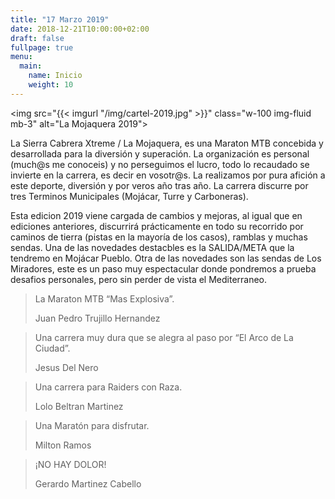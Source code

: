 ```yaml
---
title: "17 Marzo 2019"
date: 2018-12-21T10:00:00+02:00
draft: false
fullpage: true
menu:
  main:
    name: Inicio
    weight: 10
---
```


<img src="{{< imgurl "/img/cartel-2019.jpg" >}}" class="w-100 img-fluid mb-3" alt="La Mojaquera 2019">

<main class="container">
    <p class="mb-3">
        La Sierra Cabrera Xtreme / La Mojaquera, es una Maraton MTB concebida y desarrollada para la diversión
        y superación. La organización es personal (much@s me conoceis) y no perseguimos el lucro, todo lo
        recaudado se invierte en la carrera, es decir en vosotr@s. La realizamos por pura afición a este
        deporte, diversión y por veros año tras año. La carrera discurre por tres Terminos Municipales
        (Mojácar, Turre y Carboneras).
    </p>
    <p class="mb-3">
        Esta edicion 2019 viene cargada de cambios y mejoras, al igual que en ediciones anteriores, discurrirá prácticamente en
        todo su recorrido por caminos de tierra (pistas en la mayoría de los casos), ramblas y muchas sendas.
        Una de las novedades destacbles es la SALIDA/META que la tendremo en Mojácar Pueblo. Otra de las novedades son 
        las sendas de Los Miradores, este es un paso muy espectacular donde pondremos a prueba desafios personales, 
        pero sin perder de vista el Mediterraneo.
    </p>
    <div class="card-deck mb-5">
        <div class="card border-primary mb-3" style="min-width: 256px;">
        <div class="card-body text-primary">
            <blockquote class="blockquote mb-0">
            <p>La Maraton MTB “Mas Explosiva”.</p>
            <footer class="blockquote-footer">Juan Pedro Trujillo Hernandez</footer>
            </blockquote>
        </div>
        </div>
        <div class="card border-primary mb-3" style="min-width: 256px;">
        <div class="card-body text-primary">
            <blockquote class="blockquote mb-0">
            <p>Una carrera muy dura que se alegra al paso por “El Arco de La Ciudad”.</p>
            <footer class="blockquote-footer">Jesus Del Nero</footer>
            </blockquote>
        </div>
        </div>
        <div class="card border-primary mb-3" style="min-width: 256px;">
        <div class="card-body text-primary">
            <blockquote class="blockquote mb-0">
            <p>Una carrera para Raiders con Raza.</p>
            <footer class="blockquote-footer">Lolo Beltran Martinez</footer>
            </blockquote>
        </div>
        </div>
        <div class="card border-primary mb-3" style="min-width: 256px;">
        <div class="card-body text-primary">
            <blockquote class="blockquote mb-0">
            <p>Una Maratón para disfrutar.</p>
            <footer class="blockquote-footer">Milton Ramos</footer>
            </blockquote>
        </div>
        </div>
        <div class="card border-primary mb-3" style="min-width: 256px;">
        <div class="card-body text-primary">
            <blockquote class="blockquote mb-0">
            <p>¡NO HAY DOLOR!</p>
            <footer class="blockquote-footer">Gerardo Martinez Cabello</footer>
            </blockquote>
        </div>
        </div>
    </div>
</main>
